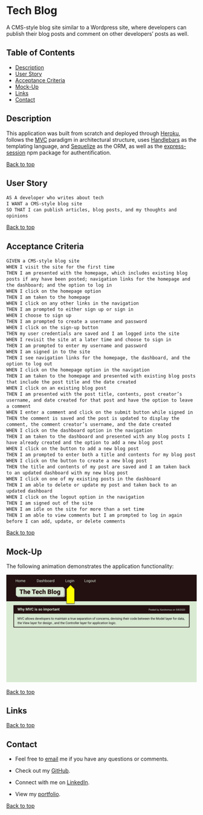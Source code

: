 # Tech Blog
A CMS-style blog site similar to a Wordpress site, where developers can publish their blog posts and comment on other developers’ posts as well.

## Table of Contents
- [Description](#description)
- [User Story](#user-story)
- [Acceptance Criteria](#acceptance-criteria)
- [Mock-Up](#mock-up)
- [Links](#links)
- [Contact](#contact)

## Description

This application was built from scratch and deployed through [Heroku](https://www.heroku.com/), follows the [MVC](https://www.geeksforgeeks.org/mvc-design-pattern/) paradigm in architectural structure, uses [Handlebars](https://handlebarsjs.com/) as the templating language, and [Sequelize](https://www.npmjs.com/package/sequelize) as the ORM, as well as the [express-session](https://www.npmjs.com/package/express-session) npm package for authentification.

[Back to top](#tech-blog)

## User Story

    AS A developer who writes about tech
    I WANT a CMS-style blog site
    SO THAT I can publish articles, blog posts, and my thoughts and opinions

[Back to top](#tech-blog)

## Acceptance Criteria

    GIVEN a CMS-style blog site
    WHEN I visit the site for the first time
    THEN I am presented with the homepage, which includes existing blog posts if any have been posted; navigation links for the homepage and the dashboard; and the option to log in
    WHEN I click on the homepage option
    THEN I am taken to the homepage
    WHEN I click on any other links in the navigation
    THEN I am prompted to either sign up or sign in
    WHEN I choose to sign up
    THEN I am prompted to create a username and password
    WHEN I click on the sign-up button
    THEN my user credentials are saved and I am logged into the site
    WHEN I revisit the site at a later time and choose to sign in
    THEN I am prompted to enter my username and password
    WHEN I am signed in to the site
    THEN I see navigation links for the homepage, the dashboard, and the option to log out
    WHEN I click on the homepage option in the navigation
    THEN I am taken to the homepage and presented with existing blog posts that include the post title and the date created
    WHEN I click on an existing blog post
    THEN I am presented with the post title, contents, post creator’s username, and date created for that post and have the option to leave a comment
    WHEN I enter a comment and click on the submit button while signed in
    THEN the comment is saved and the post is updated to display the comment, the comment creator’s username, and the date created
    WHEN I click on the dashboard option in the navigation
    THEN I am taken to the dashboard and presented with any blog posts I have already created and the option to add a new blog post
    WHEN I click on the button to add a new blog post
    THEN I am prompted to enter both a title and contents for my blog post
    WHEN I click on the button to create a new blog post
    THEN the title and contents of my post are saved and I am taken back to an updated dashboard with my new blog post
    WHEN I click on one of my existing posts in the dashboard
    THEN I am able to delete or update my post and taken back to an updated dashboard
    WHEN I click on the logout option in the navigation
    THEN I am signed out of the site
    WHEN I am idle on the site for more than a set time
    THEN I am able to view comments but I am prompted to log in again before I can add, update, or delete comments

[Back to top](#tech-blog)

## Mock-Up

The following animation demonstrates the application functionality:

![mockup](./public/assets/14-mvc-homework-demo-01.gif)

[Back to top](#tech-blog)

## Links

[Back to top](#tech-blog)

## Contact
- Feel free to [email](mailto:k.drummond528@gmail.com) me if you have any questions or comments.

- Check out my [GitHub](https://github.com/kdrummond528).

- Connect with me on [LinkedIn](https://www.linkedin.com/in/karinadrummond).

- View my [portfolio](https://kdrummond528.github.io/Personal-Portfolio/).

[Back to top](#tech-blog)
